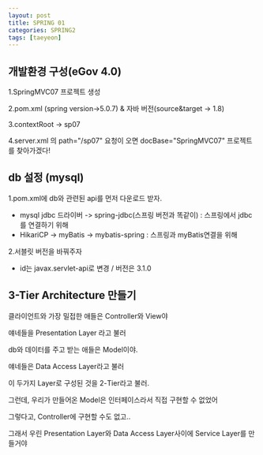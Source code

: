 ```yaml
---
layout: post
title: SPRING 01
categories: SPRING2
tags: [taeyeon]
---
```


## 개발환경 구성(eGov 4.0)

1.SpringMVC07 프로젝트 생성

2.pom.xml (spring version->5.0.7) & 자바 버전(source&target -> 1.8)

3.contextRoot -> sp07

4.server.xml 의 path="/sp07" 요청이 오면 docBase="SpringMVC07" 프로젝트를 찾아가겠다!

## db 설정 (mysql)

1.pom.xml에 db와 관련된 api를 먼저 다운로드 받자.<br>
- mysql jdbc 드라이버 -> spring-jdbc(스프링 버전과 똑같이) : 스프링에서 jdbc를 연결하기 위해<br>
- HikariCP -> myBatis -> mybatis-spring : 스프링과 myBatis연결을 위해<br>

2.서블릿 버전을 바꿔주자<br>
- id는 javax.servlet-api로 변경 / 버전은 3.1.0

## 3-Tier Architecture 만들기

클라이언트와 가장 밀접한 애들은 Controller와 View야

얘네들을 Presentation Layer 라고 불러

db와 데이터를 주고 받는 애들은 Model이야.

얘네들은 Data Access Layer라고 불러

이 두가지 Layer로 구성된 것을 2-Tier라고 불러.

그런데, 우리가 만들어온 Model은 인터페이스라서 직접 구현할 수 없었어

그렇다고, Controller에 구현할 수도 없고..

그래서 우린 Presentation Layer와 Data Access Layer사이에 Service Layer를 만들거야













